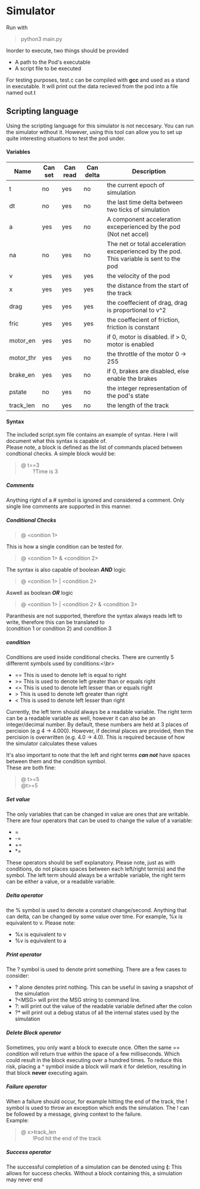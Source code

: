 # Simulator
Run with

>python3 main.py

Inorder to execute, two things should be provided
  - A path to the Pod's executable
  - A script file to be executed

For testing purposes, test.c can be compiled with __gcc__ and used as a stand in executable.
It will print out the data recieved from the pod into a file named out.t

## Scripting language
Using the scripting language for this simulator is not neccesary. You can run the simulator without it.
However, using this tool can allow you to set up quite interesting situations to test the pod under.

#### Variables
|Name| Can set| Can read| Can delta| Description|
|----|--------|---------|----------|------------|
|t   |no      |yes      |no      |the current epoch of simulation|
|dt  |no      |yes      |no      |the last time delta between two ticks of simulation|
|a   |yes     |yes      |no      |A component acceleration exceperienced by the pod (Not net accel)|
|na  |no      |yes      |no      |The net or total acceleration exceperienced by the pod. This variable is sent to the pod|
|v   |yes     |yes      |yes     |the velocity of the pod|
|x   |yes     |yes      |yes     |the distance from the start of the track|
|drag|yes     |yes      |yes     |the coeffecient of drag, drag is proportional to v^2|
|fric|yes     |yes      |yes     |the coeffecient of friction, friction is constant|
|motor_en|yes     |yes      |no      |if 0, motor is disabled. if > 0, motor is enabled|
|motor_thr|yes     |yes      |no      |the throttle of the motor 0 -> 255|
|brake_en|yes     |yes      |no      |if 0, brakes are disabled, else enable the brakes|
|pstate|no     |yes      |no      |the integer representation of the pod's state|
|track_len|no     |yes      |no      |the length of the track|

#### Syntax
The included script.sym file contains an example of syntax. Here I will document what this syntax is capable of.  
Please note, a block is defined as the list of commands placed between condtional checks. A simple block would be:
> @ t==3  
  &nbsp;&nbsp;&nbsp;&nbsp;&nbsp;&nbsp;&nbsp;&nbsp;?Time is 3
##### Comments
Anything right of a # symbol is ignored and considered a comment. Only single line comments are supported in this manner.
##### Conditional Checks
>@ <conition 1>

This is how a single condition can be tested for.
>@ <conition 1> & <condition 2>

The syntax is also capable of boolean ___AND___ logic
>@ <conition 1> | <condition 2>

Aswell as boolean ___OR___ logic
>@ <conition 1> | <condition 2> & <condition 3>

Paranthesis are not supported, therefore the syntax always reads left to write, therefore this can be translated to </br>(condition 1 or condition 2) and condition 3
##### condition
Conditions are used inside conditional checks. There are currently 5 differernt symbols used by conditions:<\br>
* == This is used to denote left is equal to right
* \>= This is used to denote left greater than or equals right
* <= This is used to denote left lesser than or equals right
* \>  This is used to denote left greater than right
* \<  This is used to denote left lesser than right  
  
Currently, the left term should always be a readable variable. The right term can be a readable variable as well, however it can also be an integer/decimal number. By default, these numbers are held at 3 places of percision (e.g 4 -> 4.000). However, if decimal places are provided, then the percision is overwritten (e.g. 4.0 -> 4.0). This is required because of how the simulator calculates these values

It's also important to note that the left and right terms ___can not___ have spaces between them and the condition symbol.  
These are both fine:
> @ t>=5  
> @t>=5

##### Set value
The only variables that can be changed in value are ones that are writable. There are four operators that can be used to change the value of a variable:
* =
* -=
* +=
* \*=  
  
These operators should be self explanatory. Please note, just as with conditions, do not places spaces between each left/right term(s) and the symbol. The left term should always be a writable variable, the right term can be either a value, or a readable variable.
##### Delta operator
the % symbol is used to denote a constant change/second. Anything that can delta, can be changed by some value over time.
For example, %x is equivalent to v. Please note:
* %x is equivalent to v
* %v is equivalent to a
##### Print operator
The ? symbol is used to denote print something. There are a few cases to consider:
* ? alone denotes print nothing. This can be useful in saving a snapshot of the simulation
* ?\<MSG\> will print the MSG string to command line.
* ?:<Varname> will print out the value of the readable variable defined after the colon
* ?\* will print out a debug status of all the internal states used by the simulation

##### Delete Block operator
Sometimes, you only want a block to execute once. Often the same == condition will return true within the space of a few milliseconds. Which could result in the block executing over a hundred times. To reduce this risk, placing a ^ symbol inside a block will mark it for deletion, resulting in that block __never__ executing again.
##### Failure operator
When a failure should occur, for example hitting the end of the track, the ! symbol is used to throw an exception which ends the simulation. The ! can be followed by a message, giving context to the failure.  
Example:
> @ x>track_len  
&nbsp;&nbsp;&nbsp;&nbsp;&nbsp;&nbsp;&nbsp;&nbsp;!Pod hit the end of the track</br>

##### Success operator
The successful completion of a simulation can be denoted using __(:__ This allows for success checks. Without a block containing this, a simulation may never end
